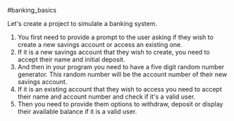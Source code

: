 #banking_basics

Let's create a project to simulate a banking system.

1. You first need to provide a prompt to the user asking if they wish to create a new savings account or access an existing one.
2. If it is a new savings account that they wish to create, you need to accept their name and initial deposit.
3. And then in your program you need to have a five digit random number generator. This random number will be the account number of their new savings account.
4. If it is an existing account that they wish to access you need to accept their name and account number and check if it's a valid user.
5. Then you need to provide them options to withdraw, deposit or display their available balance if it is a valid user.
